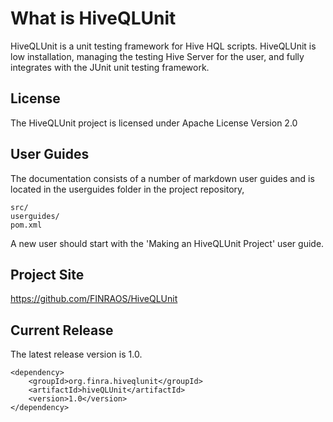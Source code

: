 # What is HiveQLUnit #

HiveQLUnit is a unit testing framework for Hive HQL scripts. HiveQLUnit is low installation, managing the testing Hive Server for the user, and fully integrates with the JUnit unit testing framework.

## License ##

The HiveQLUnit project is licensed under Apache License Version 2.0

## User Guides ##

The documentation consists of a number of markdown user guides and is located in the userguides folder in the project repository,

    src/
    userguides/
    pom.xml

A new user should start with the 'Making an HiveQLUnit Project' user guide.

## Project Site ##

https://github.com/FINRAOS/HiveQLUnit

## Current Release ##

The latest release version is 1.0.

    <dependency>
        <groupId>org.finra.hiveqlunit</groupId>
        <artifactId>hiveQLUnit</artifactId>
        <version>1.0</version>
    </dependency>